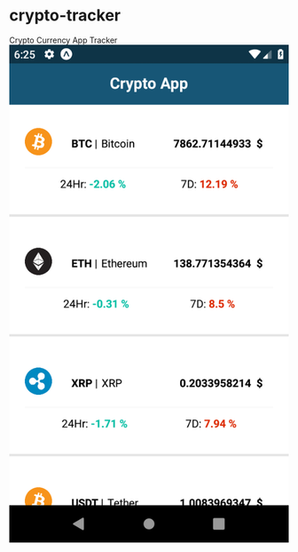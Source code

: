 # crypto-tracker
Crypto Currency App Tracker
![preview](https://raw.githubusercontent.com/juanhuttemann/crypto-tracker/master/samples/sample.png)
